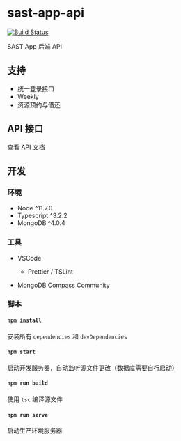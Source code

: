# sast-app-api

[![Build Status](https://travis-ci.org/eesast/sast-app-api.svg?branch=master)](https://travis-ci.org/eesast/sast-app-api)

SAST App 后端 API

## 支持

- 统一登录接口
- Weekly
- 资源预约与借还

## API 接口

查看 [API 文档](https://api.eesast.com/docs/)

## 开发

### 环境

- Node ^11.7.0
- Typescript ^3.2.2
- MongoDB ^4.0.4

### 工具

- VSCode

  - Prettier / TSLint

- MongoDB Compass Community

### 脚本

#### `npm install`

安装所有 `dependencies` 和 `devDependencies`

#### `npm start`

启动开发服务器，自动监听源文件更改（数据库需要自行启动）

#### `npm run build`

使用 `tsc` 编译源文件

#### `npm run serve`

启动生产环境服务器
